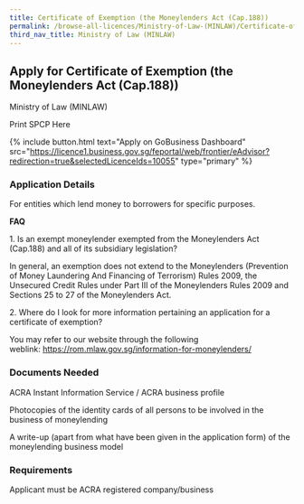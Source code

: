 ```yaml
---
title: Certificate of Exemption (the Moneylenders Act (Cap.188))
permalink: /browse-all-licences/Ministry-of-Law-(MINLAW)/Certificate-of-Exemption--the-Moneylenders-Act--Cap.188--
third_nav_title: Ministry of Law (MINLAW)
---
```


## Apply for Certificate of Exemption (the Moneylenders Act (Cap.188))

Ministry of Law (MINLAW)

Print SPCP Here


{% include button.html text="Apply on GoBusiness Dashboard" src="https://licence1.business.gov.sg/feportal/web/frontier/eAdvisor?redirection=true&selectedLicenceIds=10055" type="primary" %}

### Application Details

<p>For entities which lend money to borrowers for specific purposes.</p>
<p><strong>FAQ</strong></p>
<p>1.&nbsp;Is an exempt moneylender exempted from the Moneylenders Act (Cap.188) and all of its subsidiary legislation?</p>
<p>In general, an exemption does not extend to the Moneylenders (Prevention of Money Laundering And Financing of Terrorism) Rules 2009, the Unsecured Credit Rules under Part III of the Moneylenders Rules 2009 and Sections 25 to 27 of the Moneylenders Act.</p>
<p>2. Where do I look for more information pertaining an application for a certificate of exemption?</p>
<p>You may refer to our website through the following weblink:&nbsp;<a href="https://rom.mlaw.gov.sg/information-for-moneylenders/" target="_blank" rel="noopener">https://rom.mlaw.gov.sg/information-for-moneylenders/</a></p>

### Documents Needed

<p>ACRA Instant Information Service / ACRA business profile</p>
<p>Photocopies of the identity cards of all persons to be involved in the business of moneylending</p>
<p>A write-up (apart from what have been given in the application form) of the moneylending business model</p>

### Requirements

Applicant must be ACRA registered company/business

